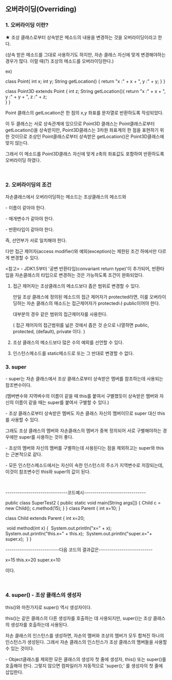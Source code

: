 ## 오버라이딩(Overriding)

### 1. 오버라이딩 이란?

★ 조상 클래스로부터 상속받은 메소드의 내용을 변경하는 것을 오버라이딩이라고 한다.

(상속 받은 메소드를 그대로 사용하기도 하지만, 자손 클래스 자신에 맞게 변경해야하는 경우가 많다. 이럴 때(?) 조상의 메소드를 오버라이딩한다.)

ex)

class Point{
	int x;
	int y;
	String getLocation() {
		return "x :" + x + ", y :" + y;
	}
}

class Point3D extends Point {
	int z;
	String getLocation(){
		return "x :" + x + ", y :" + y + ", z :" + z; 	
	}
}

 Point 클래스의 getLocation은 한 점의 x,y 좌표를 문자열로 반환하도록 작성되었다.

이 두 클래스는 서로 상속관계에 있으므로 Point3D 클래스는 Point클래스로부터 getLocation()을 상속받지만, Point3D클래스는 3차원 좌표계의 한 점을 표현하기 위한 것이므로 조상인 Point클래스로부터 상속받은 getLocation()은 Point3D클래스에 맞지 않는다.

그래서 이 메소드를 Point3D클래스 자신에 맞게 z축의 좌표값도 포함하여 반환하도록 오버라이딩 하였다.

<br>

### 2. 오버라이딩의 조건

자손클래스에서 오버라이딩하는 메소드는 조상클래스의 메소드와

\- 이름이 같아야 한다.

\- 매개변수가 같아야 한다.

\- 반환타입이 같아야 한다.

즉, 선언부가 서로 일치해야 한다.

다만 접근 제어자(access modifier)와 예외(exception)는 제한된 조건 하에서만 다르게 변경할 수 있다.

<참고> - JDK1.5부터 '공변 반환타입(convariant return type)'이 추가되어, 반환타입을 자손클래스의 타입으로 변경하는 것은 가능하도록 조건이 완화되었다.

1. 접근 제어자는 조상클래스의 메소드보다 좁은 범위로 변경할 수 있다.

   만일 조상 클래스에 정의된 메소드의 접근 제어자가 protected라면, 이를 오버라이딩하는 자손 클래스의 매소드는 접근제어자가 protected나 public이어야 한다.

   대부분의 경우 같은 범위의 접근제어자를 사용한다. 

   ( 접근 제어자의 접근범위를 넓은 것에서 좁은 것 순으로 나열하면 public, protected, (default), private 이다. )

2. 조상 클래스의 메소드보다 많은 수의 예외를 선언할 수 있다.

3. 인스턴스메소드를 static메소드로 또는 그 반대로 변경할 수 없다.



### 3. super

\- super는 자손 클래스에서 조상 클래스로부터 상속받은 멤버를 참조하는데 사용되는 참조변수이다.

(멤버변수와 지역벼수의 이름이 같을 때 this를 붙여서 구별했듯이 상속받은 멤버와 자신의 이름이 같을 때는 super를 붙여서 구별할 수 있다.)

\- 조상 클래스로부터 상속받은 멤버도 자손 클래스 자신의 멤버이므로 super 대신 this를 사용할 수 있다.

그래도 조상 클래스의 멤버와 자손클래스의 멤버가 중복 정의되어 서로 구별해야하는 경우에만 super를 사용하는 것이 좋다.

\- 조상의 멤버와 자신의 멤버를 구별하는데 사용된다는 점을 제외하고는 super와 this는 근본적으로 같다.

\- 모든 인스턴스메소드에서는 자신이 속한 인스턴스의 주소가 지역변수로 저장되는데, 이것이 참조변수인 this와 super의 값이 된다.

<br>

------------------------------코드예시------------------------------

public class SuperTest2 {
	public static void main(String args[]) {
		Child c = new Child();
		c.method(15);
	}
}
class Parent {
	int x=10;
}

class Child extends Parent {
	int x=20;

​	void method(int x) {
​		System.out.println("x=" + x);
​		System.out.println("this.x=" + this.x);
​		System.out.println("super.x="+ super.x);
​	}
}

--------------------------다음 코드의 결과값은--------------------------

x=15
this.x=20
super.x=10

이다.

<br>

### 4. super() - 조상 클래스의 생성자

this()와 마찬가지로 super() 역시 생성자이다.

this()는 같은 클래스의 다른 생성자를 호출하는 데 사용되지만, super()는 조상 클래스의 생성자를 호출하는데 사용된다.

자손 클래스의 인스턴스를 생성하면, 자손의 멤버와 조상의 멤버가 모두 합쳐진 하나의 인스턴스가 생성된다. 그래서 자손 클래스의 인스턴스가 조상 클래스의 멤버들을 사용할 수 있는 것이다.

\- Object클래스를 제외한 모든 클래스의 생성자 첫 줄에 생성자, this() 또는 super()를 호출해야 한다. 그렇지 않으면 컴파일러가 자동적으로 'super();' 를 생성자의 첫 줄에 삽입한다.



